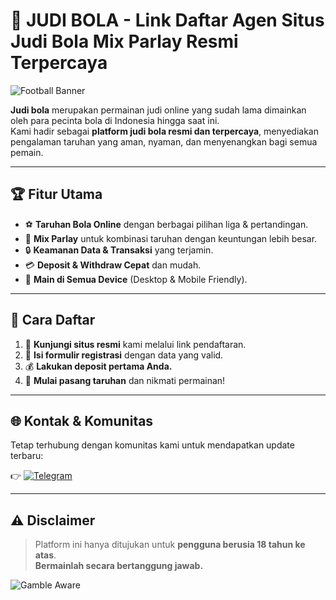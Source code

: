 # 🎯 JUDI BOLA - Link Daftar Agen Situs Judi Bola Mix Parlay Resmi Terpercaya  

![Football Banner](https://img.freepik.com/premium-photo/soccer-ball-green-stadium-background-generative-ai_98402-21805.jpg)  

**Judi bola** merupakan permainan judi online yang sudah lama dimainkan oleh para pecinta bola di Indonesia hingga saat ini.  
Kami hadir sebagai **platform judi bola resmi dan terpercaya**, menyediakan pengalaman taruhan yang aman, nyaman, dan menyenangkan bagi semua pemain.  

---

## 🏆 Fitur Utama
- ⚽ **Taruhan Bola Online** dengan berbagai pilihan liga & pertandingan.  
- 🎲 **Mix Parlay** untuk kombinasi taruhan dengan keuntungan lebih besar.  
- 🔒 **Keamanan Data & Transaksi** yang terjamin.  
- 💳 **Deposit & Withdraw Cepat** dan mudah.  
- 📱 **Main di Semua Device** (Desktop & Mobile Friendly).  

---

## 🚀 Cara Daftar
1. 🔗 **Kunjungi situs resmi** kami melalui link pendaftaran.  
2. 📝 **Isi formulir registrasi** dengan data yang valid.  
3. 💰 **Lakukan deposit pertama Anda.**  
4. 🎉 **Mulai pasang taruhan** dan nikmati permainan!  

---

## 🌐 Kontak & Komunitas
Tetap terhubung dengan komunitas kami untuk mendapatkan update terbaru:  

👉 [![Telegram](https://img.shields.io/badge/Join-Telegram-blue?logo=telegram&logoColor=white)](https://t.me/BIBIL_0DAYbackup)  

---

## ⚠️ Disclaimer
> Platform ini hanya ditujukan untuk **pengguna berusia 18 tahun ke atas**.  
> **Bermainlah secara bertanggung jawab.**  

![Gamble Aware](https://img.shields.io/badge/18%2B-Responsible%20Gambling-red?style=for-the-badge&logo=google-chrome&logoColor=white)
